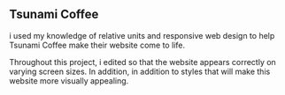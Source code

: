 <h2>Tsunami Coffee</h2>
<p>
i used my knowledge of relative units and responsive web design to help Tsunami Coffee make their website come to life.

Throughout this project, i edited so that the website appears correctly on varying screen sizes. In addition, in addition to styles that will make this website more visually appealing.

</p>
